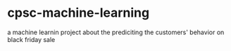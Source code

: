 # cpsc-machine-learning
a machine learnin project about the prediciting the customers' behavior on black friday sale
